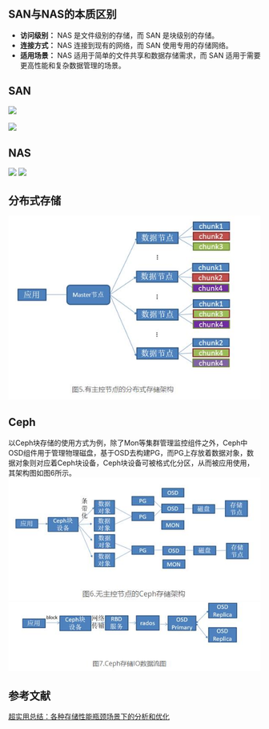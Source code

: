 ## SAN与NAS的本质区别
- **访问级别：** NAS 是文件级别的存储，而 SAN 是块级别的存储。
- **连接方式：** NAS 连接到现有的网络，而 SAN 使用专用的存储网络。
- **适用场景：** NAS 适用于简单的文件共享和数据存储需求，而 SAN 适用于需要更高性能和复杂数据管理的场景。

## SAN

![](attachments/20240402102240%203.jpg)

![](attachments/20240402102306%203.jpg)
## NAS

![](attachments/20240402102531%201.jpg)
![](attachments/20240402102541%201.jpg)


## 分布式存储
![](attachments/20240402102557.jpg)
## Ceph
以Ceph块存储的使用方式为例，除了Mon等集群管理监控组件之外，Ceph中OSD组件用于管理物理磁盘，基于OSD去构建PG，而PG上存放着数据对象，数据对象则对应着Ceph块设备，Ceph块设备可被格式化分区，从而被应用使用，其架构图如图6所示。
![](attachments/20240402102607.jpg)
![](attachments/20240402102616.jpg)
## 参考文献
[超实用总结：各种存储性能瓶颈场景下的分析和优化](https://www.infoobs.com/article/20230213/57059.html)